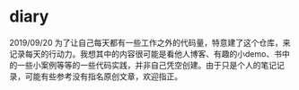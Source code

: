 # diary

2019/09/20
为了让自己每天都有一些工作之外的代码量，特意建了这个仓库，来记录每天的行动力。我想其中的内容很可能是看他人博客、有趣的小demo、书中的一些小案例等等的一些代码实践，并非自己凭空创建。由于只是个人的笔记记录，可能有些参考没有指名原创文章，欢迎指正。